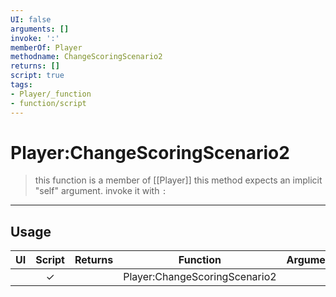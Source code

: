 ```yaml
---
UI: false
arguments: []
invoke: ':'
memberOf: Player
methodname: ChangeScoringScenario2
returns: []
script: true
tags:
- Player/_function
- function/script
---
```

# Player:ChangeScoringScenario2
> this function is a member of [[Player]]
> this method expects an implicit "self" argument. invoke it with `:`
-----
## Usage
|  UI | Script | Returns | Function | Arguments |
|:---:|:------:|-------:|:--------:|:---------|
| |✓||Player:ChangeScoringScenario2||
